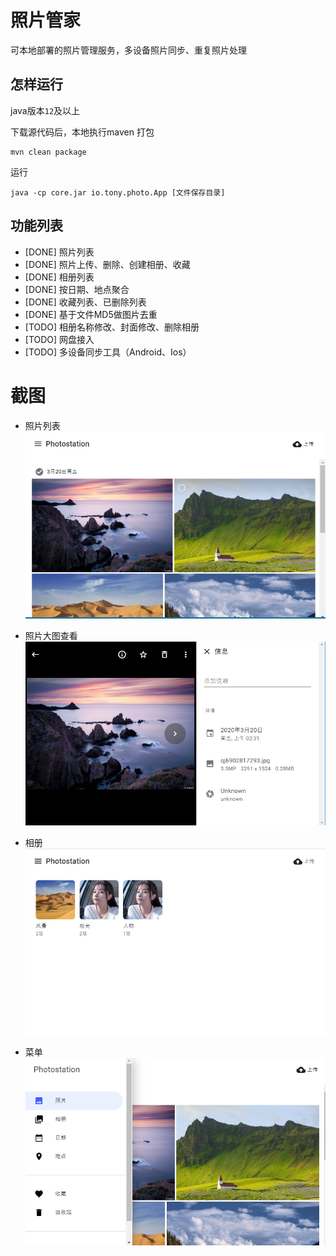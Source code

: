 # 照片管家
可本地部署的照片管理服务，多设备照片同步、重复照片处理

## 怎样运行
java版本`12`及以上

下载源代码后，本地执行maven 打包
```shell script
mvn clean package
```

运行
```shell script
java -cp core.jar io.tony.photo.App [文件保存目录]
```

## 功能列表
- [DONE] 照片列表
- [DONE] 照片上传、删除、创建相册、收藏
- [DONE] 相册列表
- [DONE] 按日期、地点聚合
- [DONE] 收藏列表、已删除列表
- [DONE] 基于文件MD5做图片去重
- [TODO] 相册名称修改、封面修改、删除相册
- [TODO] 网盘接入
- [TODO] 多设备同步工具（Android、Ios）


# 截图

- 照片列表
![PhotoList](screenshots/photos.png)

- 照片大图查看
![PhotoPreview](screenshots/image_prev.png)

- 相册
![Albums](screenshots/albums.png)

- 菜单
![sidebar](screenshots/siderbar.png)

